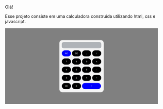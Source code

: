 Olá!

Esse projeto consiste em uma calculadora construída utilizando html, css e javascript.

<img src="calculadora.png">